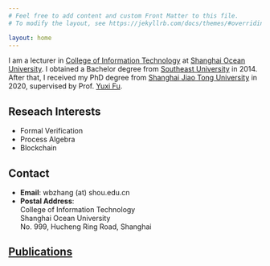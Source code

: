 ```yaml
---
# Feel free to add content and custom Front Matter to this file.
# To modify the layout, see https://jekyllrb.com/docs/themes/#overriding-theme-defaults

layout: home
---
```


I am a lecturer in [College of Information Technology][college-shou] at [Shanghai Ocean University][shou].
I obtained a Bachelor degree from [Southeast University][seu] in 2014. After that, I received my PhD degree from [Shanghai Jiao Tong University][sjtu] in 2020, supervised by Prof. [Yuxi Fu][yuxi].


## Reseach Interests
- Formal Verification
- Process Algebra
- Blockchain

## Contact 
- <b>Email</b>: wbzhang (at) shou.edu.cn<br> 
- <b>Postal Address</b>: <br>College of Information Technology <br> Shanghai Ocean University <br> No. 999, Hucheng Ring Road, Shanghai <br> 

## [Publications][publication] 

[publication]: https://wenbozhang.github.io/publications/
[college-shou]: https://xxxy.shou.edu.cn
[shou]: https://www.shou.edu.cn
[sjtu]: https://www.sjtu.edu.cn/
[seu]: https://www.seu.edu.cn/
[yuxi]: http://basics.sjtu.edu.cn/~yuxi/
